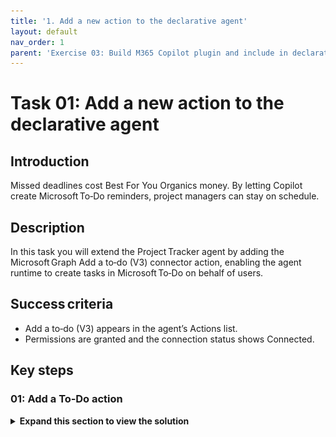 ```yaml
---
title: '1. Add a new action to the declarative agent'
layout: default
nav_order: 1
parent: 'Exercise 03: Build M365 Copilot plugin and include in declarative agent'
---
```


# Task 01: Add a new action to the declarative agent

## Introduction

Missed deadlines cost Best For You Organics money. By letting Copilot create Microsoft To‑Do reminders, project managers can stay on schedule.

## Description

In this task you will extend the Project Tracker agent by adding the Microsoft Graph Add a to‑do (V3) connector action, enabling the agent runtime to create tasks in Microsoft To‑Do on behalf of users.

## Success criteria

 - Add a to‑do (V3) appears in the agent’s Actions list.
 - Permissions are granted and the connection status shows Connected.

## Key steps

### 01: Add a To‑Do action

<details markdown="block"> 
  <summary><strong>Expand this section to view the solution</strong></summary> 

1. Return to the browser signed into **Copilot Studio**.  

1. In the left pane, select **Copilot** and then select **Copilot for Microsoft 365**. 

1. Under **Agents**, select **Project Tracker Assistant**. 

1. In the **Actions** section, select **+ Add action**. 

	![lkwmacfq.jpg](../../media/lkwmacfq.jpg)

    {: .note }
    > From the Actions section, you can access all the Power Platform connectors available in Copilot Studio to connect to a wide range of services. Many third-party connectors are built in as well.   
    > 
    > You also have the option to **Add an API for a custom connector**. This option allows you to provide the OpenAPI specification for an API to connect the declarative agent. 

 
1. In the **Add action** dialog, in the search field, enter +++add a to-do+++ and select **Enter**. 

1. Select **Add a to-do (V3)**. The system will check the required permissions to connect. 

	![2bwm5knq.jpg](../../media/2bwm5knq.jpg)
	
    {: .warning }
    > Don't select the connector by **Microsoft To-Do (Consumer)**. 

    {: .note }
    > This action will allow you to create to-do reminders based on the information and deadlines we receive from the declarative agent.  

1. In the **Add a tod-do (V3)** dialog, select **Next**. 

1. In the **Add a tod-do (V3)** dialog, expand the **Inputs and outputs** node. Review the properties and then in the lower-left of the dialog, select **Back** to return to the previous page.

    {: .note }
    > This action requires a list for where the to-do item will be added.   
    > 
    > By default, the action uses **Dynamically fill with best option**, which allows the orchestrator engine to extract information from the prompt and automatically fill these parameters. 

 
1. In the **Add a tod-do (V3)** dialog, select **Add action**. 

 
1. In the **Actions** section, you can now see the newly added connector. 

![uny7jkhk.jpg](../../media/uny7jkhk.jpg)

</details>